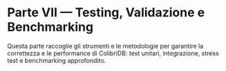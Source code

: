 # Parte VII — Testing, Validazione e Benchmarking

Questa parte raccoglie gli strumenti e le metodologie per garantire la correttezza e le performance di ColibrìDB: test unitari, integrazione, stress test e benchmarking approfondito.
